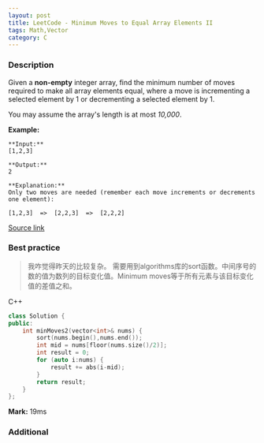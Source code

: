 ```yaml
---
layout: post
title: LeetCode - Minimum Moves to Equal Array Elements II
tags: Math,Vector
category: C
---
```



### Description
Given a **non-empty** integer array, find the minimum number of moves required to make all array elements equal, where a move is incrementing a selected element by 1 or decrementing a selected element by 1.

You may assume the array's length is at most *10,000*.

**Example:**

```
**Input:**
[1,2,3]

**Output:**
2

**Explanation:**
Only two moves are needed (remember each move increments or decrements one element):

[1,2,3]  =>  [2,2,3]  =>  [2,2,2]
```

[Source link](https://leetcode.com/problems/minimum-moves-to-equal-array-elements-ii/#/description)


### Best practice

>我咋觉得昨天的比较复杂。
需要用到algorithms库的sort函数。中间序号的数的值为数列的目标变化值。Minimum moves等于所有元素与该目标变化值的差值之和。

C++

```c++
class Solution {
public:
	int minMoves2(vector<int>& nums) {
		sort(nums.begin(),nums.end());
		int mid = nums[floor(nums.size()/2)];
		int result = 0;
		for (auto i:nums) {
			result += abs(i-mid);
		}
		return result;
	}
};
```

**Mark:** 19ms


### Additional
